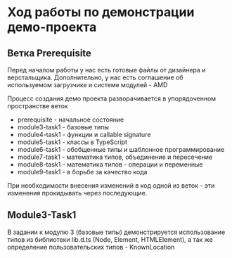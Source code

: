 # Ход работы по демонстрации демо-проекта

## Ветка Prerequisite

Перед началом работы у нас есть готовые файлы от дизайнера и верстальщика. Дополнительно, у нас есть соглашение об используемом загрузчике и системе модулей - AMD

Процесс создания демо проекта разворачивается в упорядоченном пространстве веток

* prerequisite - начальное состояние
* module3-task1 - базовые типы
* module4-task1 - функции и callable signature
* module5-task1 - классы в TypeScript
* module6-task1 - обобщенные типы и шаблонное программирование
* module7-task1 - математика типов, объединение и пересечение
* module8-task1 - математика типов - операции и переменные
* module9-task1 - в борьбе за качество кода

При необходимости внесения изменений в код одной из веток - эти изменения прокидывать через последующие.

## Module3-Task1

В задании к модулю 3 (базовые типы) демонстрируется использование типов из библиотеки lib.d.ts (Node, Element, HTMLElement), а так же определение пользовательских типов - KnownLocation

